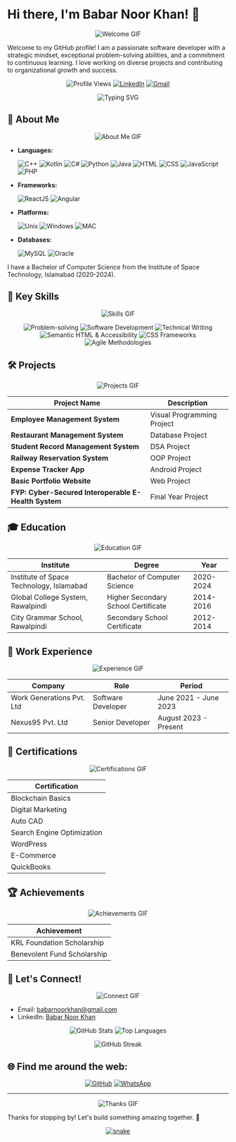# Hi there, I'm Babar Noor Khan! 👋

<p align="center">
  <img src="https://user-images.githubusercontent.com/20955511/199138068-0a7b7b75-a024-4f00-803f-30a19c5d1b2d.gif" alt="Welcome GIF">
</p>

Welcome to my GitHub profile! I am a passionate software developer with a strategic mindset, exceptional problem-solving abilities, and a commitment to continuous learning. I love working on diverse projects and contributing to organizational growth and success.

<p align="center">
  <img src="https://komarev.com/ghpvc/?username=babarnoorkhan&color=brightgreen" alt="Profile Views"> 
  <a href="https://www.linkedin.com/in/babarnoorkhan"><img src="https://img.shields.io/badge/LinkedIn-Connect-blue?style=for-the-badge&logo=linkedin" alt="LinkedIn"></a>
  <a href="mailto:babarnoorkhan@gmail.com"><img src="https://img.shields.io/badge/Email-Contact-red?style=for-the-badge&logo=gmail" alt="Gmail"></a>
</p>

<p align="center">
  <img src="https://readme-typing-svg.herokuapp.com?font=Fira+Code&weight=500&size=30&duration=4000&pause=1000&color=3C91E6&center=true&vCenter=true&width=600&height=70&lines=Hi+there!+I'm+Babar+Noor+Khan!;Welcome+to+my+GitHub+profile!;I'm+a+passionate+software+developer!;Let's+build+something+amazing+together!+🚀" alt="Typing SVG">
</p>

## 🚀 About Me

<p align="center">
  <img src="https://user-images.githubusercontent.com/20955511/199138033-8baddf7f-29b0-4f51-9fd3-3e059a25c45f.gif" alt="About Me GIF">
</p>

- **Languages:**
  <p>
    <img src="https://img.icons8.com/color/48/000000/c-plus-plus-logo.png" alt="C++" title="C++"/>
    <img src="https://img.icons8.com/color/48/000000/kotlin.png" alt="Kotlin" title="Kotlin"/>
    <img src="https://img.icons8.com/color/48/000000/c-sharp-logo.png" alt="C#" title="C#"/>
    <img src="https://img.icons8.com/color/48/000000/python.png" alt="Python" title="Python"/>
    <img src="https://img.icons8.com/color/48/000000/java-coffee-cup-logo.png" alt="Java" title="Java"/>
    <img src="https://img.icons8.com/color/48/000000/html-5.png" alt="HTML" title="HTML"/>
    <img src="https://img.icons8.com/color/48/000000/css3.png" alt="CSS" title="CSS"/>
    <img src="https://img.icons8.com/color/48/000000/javascript.png" alt="JavaScript" title="JavaScript"/>
    <img src="https://img.icons8.com/offices/40/000000/php-logo.png" alt="PHP" title="PHP"/>
  </p>

- **Frameworks:**
  <p>
    <img src="https://img.icons8.com/color/48/000000/react-native.png" alt="ReactJS" title="ReactJS"/>
    <img src="https://img.icons8.com/color/48/000000/angularjs.png" alt="Angular" title="Angular"/>
  </p>

- **Platforms:**
  <p>
    <img src="https://img.icons8.com/color/48/000000/linux.png" alt="Unix" title="Unix"/>
    <img src="https://img.icons8.com/color/48/000000/windows-10.png" alt="Windows" title="Windows"/>
    <img src="https://img.icons8.com/color/48/000000/mac-logo.png" alt="MAC" title="MAC"/>
  </p>

- **Databases:**
  <p>
    <img src="https://img.icons8.com/color/48/000000/mysql-logo.png" alt="MySQL" title="MySQL"/>
    <img src="https://img.icons8.com/color/48/000000/oracle-logo.png" alt="Oracle" title="Oracle"/>
  </p>

I have a Bachelor of Computer Science from the Institute of Space Technology, Islamabad (2020-2024).

## 🌟 Key Skills

<p align="center">
  <img src="https://user-images.githubusercontent.com/20955511/199138132-80a21e38-5cde-4880-892b-2d6e56cc50f8.gif" alt="Skills GIF">
</p>

<div align="center">
  <img src="https://img.shields.io/badge/Problem--solving-FFD700?style=for-the-badge&logo=Probot&logoColor=white" alt="Problem-solving">
  <img src="https://img.shields.io/badge/Software%20Development-4CAF50?style=for-the-badge&logo=code&logoColor=white" alt="Software Development">
  <img src="https://img.shields.io/badge/Technical%20Writing-0000FF?style=for-the-badge&logo=markdown&logoColor=white" alt="Technical Writing">
  <img src="https://img.shields.io/badge/Semantic%20HTML%20%26%20Accessibility-E34F26?style=for-the-badge&logo=html5&logoColor=white" alt="Semantic HTML & Accessibility">
  <img src="https://img.shields.io/badge/CSS%20Frameworks-1572B6?style=for-the-badge&logo=css3&logoColor=white" alt="CSS Frameworks">
  <img src="https://img.shields.io/badge/Agile%20Methodologies-FF0000?style=for-the-badge&logo=Agile&logoColor=white" alt="Agile Methodologies">
</div>

## 🛠️ Projects

<p align="center">
  <img src="https://user-images.githubusercontent.com/20955511/199138191-6e0ccbb8-6fb5-4d43-a24c-dc3abca3d5f9.gif" alt="Projects GIF">
</p>

<div align="center">
  <table>
    <thead>
      <tr>
        <th>Project Name</th>
        <th>Description</th>
      </tr>
    </thead>
    <tbody>
      <tr>
        <td><strong>Employee Management System</strong></td>
        <td>Visual Programming Project</td>
      </tr>
      <tr>
        <td><strong>Restaurant Management System</strong></td>
        <td>Database Project</td>
      </tr>
      <tr>
        <td><strong>Student Record Management System</strong></td>
        <td>DSA Project</td>
      </tr>
      <tr>
        <td><strong>Railway Reservation System</strong></td>
        <td>OOP Project</td>
      </tr>
      <tr>
        <td><strong>Expense Tracker App</strong></td>
        <td>Android Project</td>
      </tr>
      <tr>
        <td><strong>Basic Portfolio Website</strong></td>
        <td>Web Project</td>
      </tr>
      <tr>
        <td><strong>FYP: Cyber-Secured Interoperable E-Health System</strong></td>
        <td>Final Year Project</td>
      </tr>
    </tbody>
  </table>
</div>

## 🎓 Education

<p align="center">
  <img src="https://user-images.githubusercontent.com/20955511/199138266-4c5c226e-2b8a-4bf1-9089-fb166503eab8.gif" alt="Education GIF">
</p>

<div align="center">
  <table>
    <thead>
      <tr>
        <th>Institute</th>
        <th>Degree</th>
        <th>Year</th>
      </tr>
    </thead>
    <tbody>
      <tr>
        <td>Institute of Space Technology, Islamabad</td>
        <td>Bachelor of Computer Science</td>
        <td>2020-2024</td>
      </tr>
      <tr>
        <td>Global College System, Rawalpindi</td>
        <td>Higher Secondary School Certificate</td>
        <td>2014-2016</td>
      </tr>
      <tr>
        <td>City Grammar School, Rawalpindi</td>
        <td>Secondary School Certificate</td>
        <td>2012-2014</td>
      </tr>
    </tbody>
  </table>
</div>

## 💼 Work Experience

<p align="center">
  <img src="https://user-images.githubusercontent.com/20955511/199138282-0d5f1355-687b-4c89-8a72-18b95b2c82d3.gif" alt="Experience GIF">
</p>

<div align="center">
  <table>
    <thead>
      <tr>
        <th>Company</th>
        <th>Role</th>
        <th>Period</th>
      </tr>
    </thead>
    <tbody>
      <tr>
        <td>Work Generations Pvt. Ltd</td>
        <td>Software Developer</td>
        <td>June 2021 - June 2023</td>
      </tr>
      <tr>
        <td>Nexus95 Pvt. Ltd</td>
        <td>Senior Developer</td>
        <td>August 2023 - Present</td>
      </tr>
    </tbody>
  </table>
</div>

## 🏅 Certifications

<p align="center">
  <img src="https://user-images.githubusercontent.com/20955511/199138309-7af2f64f-9d0d-4ef1-88a3-ecc3e20a9da8.gif" alt="Certifications GIF">
</p>

<div align="center">
  <table>
    <thead>
      <tr>
        <th>Certification</th>
      </tr>
    </thead>
    <tbody>
      <tr>
        <td>Blockchain Basics</td>
      </tr>
      <tr>
        <td>Digital Marketing</td>
      </tr>
      <tr>
        <td>Auto CAD</td>
      </tr>
      <tr>
        <td>Search Engine Optimization</td>
      </tr>
      <tr>
        <td>WordPress</td>
      </tr>
      <tr>
        <td>E-Commerce</td>
      </tr>
      <tr>
        <td>QuickBooks</td>
      </tr>
    </tbody>
  </table>
</div>

## 🏆 Achievements

<p align="center">
  <img src="https://user-images.githubusercontent.com/20955511/199138329-2a8e8d36-f58a-4d04-8b8f-e4d9d3e7920b.gif" alt="Achievements GIF">
</p>

<div align="center">
  <table>
    <thead>
      <tr>
        <th>Achievement</th>
      </tr>
    </thead>
    <tbody>
      <tr>
        <td>KRL Foundation Scholarship</td>
      </tr>
      <tr>
        <td>Benevolent Fund Scholarship</td>
      </tr>
    </tbody>
  </table>
</div>


## 💬 Let's Connect!

<p align="center">
  <img src="https://user-images.githubusercontent.com/20955511/199138351-3b99a6f7-d24c-4a54-92e1-961d0d5c2eaf.gif" alt="Connect GIF">
</p>

- Email: [babarnoorkhan@gmail.com](mailto:babarnoorkhan@gmail.com)
- LinkedIn: [Babar Noor Khan](https://www.linkedin.com/in/babarnoorkhan)

<p align="center">
  <img src="https://github-readme-stats.vercel.app/api?username=babarnoorkhan&show_icons=true&theme=radical" alt="GitHub Stats">
  <img src="https://github-readme-stats.vercel.app/api/top-langs/?username=babarnoorkhan&layout=compact&theme=radical" alt="Top Languages">
</p>

<p align="center">
  <img src="https://github-readme-streak-stats.herokuapp.com/?user=babarnoorkhan&theme=radical" alt="GitHub Streak">
</p>

## 🌐 Find me around the web:

<p align="center">
  <a href="https://github.com/babarnoorkhan"><img src="https://img.icons8.com/nolan/64/github.png" alt="GitHub"></a>
  <a href="https://wa.me/qr/UHN3JJUUT5MPB1"><img src="https://img.icons8.com/nolan/64/whatsapp.png" alt="WhatsApp"></a>
</p>

---

<p align="center">
  <img src="https://user-images.githubusercontent.com/20955511/199138379-0b139666-1a31-4e02-8b0d-6d2e0139e635.gif" alt="Thanks GIF">
</p>

Thanks for stopping by! Let's build something amazing together. 🚀

<p align="center">
  <a href="https://github.com/babarnoorkhan">
    <img src="https://github.com/babarnoorkhan/babarnoorkhan/raw/output/github-contribution-grid-snake.svg" alt="snake">
  </a>
</p>
